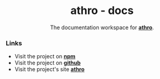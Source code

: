 
<h1 align="center">
athro - docs
</h1>
<p align="center">
The documentation workspace for <a href="https://www.npmjs.com/package/athro" target="_blank"><b>athro</b></a>.
<p>

### Links
- Visit the project on **[npm](https://www.npmjs.com/package/athro)** 
- Visit the project on **[github](https://github.com/arneesh/athro)** 
- Visit the project's site **[athro](https://athro-docs-8q18tydzc-arneesh.vercel.app)** 
